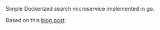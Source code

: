 Simple Dockerized search microservice implemented in go.

Based on this [blog post](https://ryanmccue.ca/how-to-create-a-search-microservice/):

